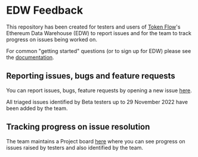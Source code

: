 # EDW Feedback

This repository has been created for testers and users of [Token Flow](https://tokenflow.live/)'s Ethereum Data Warehouse (EDW) to report issues and for the team to track progress on issues being worked on.

For common "getting started" questions (or to sign up for EDW) please see the [documentation](https://docs.tokenflow.live/).

## Reporting issues, bugs and feature requests

You can report issues, bugs, feature requests by opening a new issue [here](https://github.com/TokenFlowInsights/EDW-Feedback/issues).

All triaged issues identified by Beta testers up to 29 November 2022 have been added by the team.

## Tracking progress on issue resolution

The team maintains a Project board [here](https://github.com/orgs/TokenFlowInsights/projects/1) where you can see progress on issues raised by testers and also identified by the team.
